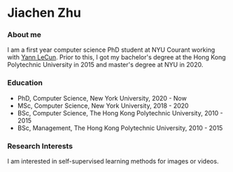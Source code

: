 # Jiachen Zhu

### About me
I am a first year computer science PhD student at NYU Courant working with [Yann LeCun](http://yann.lecun.com/). Prior to this, I got my bachelor's degree at the Hong Kong Polytechnic University in 2015 and master's degree at NYU in 2020.

### Education
- PhD, Computer Science, New York University, 2020 - Now
- MSc, Computer Science, New York University, 2018 - 2020
- BSc, Computer Science, The Hong Kong Polytechnic University, 2010 - 2015
- BSc, Management, The Hong Kong Polytechnic University, 2010 - 2015

### Research Interests
I am interested in self-supervised learning methods for images or videos.
